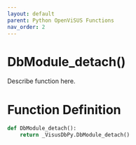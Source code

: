 ```yaml
---
layout: default
parent: Python OpenViSUS Functions
nav_order: 2
---
```


# DbModule_detach()

Describe function here.

# Function Definition

```python
def DbModule_detach():
    return _VisusDbPy.DbModule_detach()
```